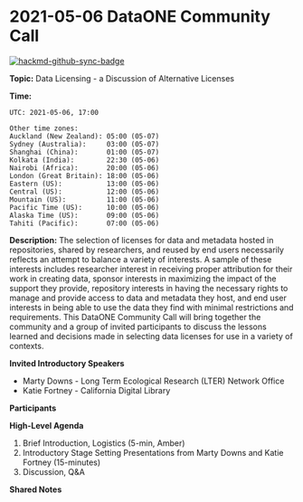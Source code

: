 # 2021-05-06 DataONE Community Call

[![hackmd-github-sync-badge](https://hackmd.io/Za0HfLn0TZuDymkIhcEtuQ/badge)](https://hackmd.io/@lIAJLMNZR8yz5kb09o6l5g/SkUgVBuwO)

**Topic:** Data Licensing - a Discussion of Alternative Licenses

**Time:**
```
UTC: 2021-05-06, 17:00

Other time zones:
Auckland (New Zealand): 05:00 (05-07)
Sydney (Australia):     03:00 (05-07)
Shanghai (China):       01:00 (05-07)
Kolkata (India):        22:30 (05-06)
Nairobi (Africa):       20:00 (05-06)
London (Great Britain): 18:00 (05-06)
Eastern (US):           13:00 (05-06)
Central (US):           12:00 (05-06)
Mountain (US):          11:00 (05-06)
Pacific Time (US):      10:00 (05-06)
Alaska Time (US):       09:00 (05-06)
Tahiti (Pacific):       07:00 (05-06)

```

**Description:**
The selection of licenses for data and metadata hosted in repositories, shared by researchers, and reused by end users necessarily reflects an attempt to balance a variety of interests. A sample of these interests includes researcher interest in receiving proper attribution for their work in creating data, sponsor interests in maximizing the impact of the support they provide, repository interests in having the necessary rights to manage and provide access to data and metadata they host, and end user interests in being able to use the data they find with minimal restrictions and requirements. This DataONE Community Call will bring together the community and a group of invited participants to discuss the lessons learned and decisions made in selecting data licenses for use in a variety of contexts.

**Invited Introductory Speakers**

* Marty Downs - Long Term Ecological Research (LTER) Network Office
* Katie Fortney - California Digital Library

**Participants**

**High-Level Agenda**

1. Brief Introduction, Logistics (5-min, Amber)
2. Introductory Stage Setting Presentations from Marty Downs and Katie Fortney (15-minutes)
3. Discussion, Q&A

**Shared Notes**


